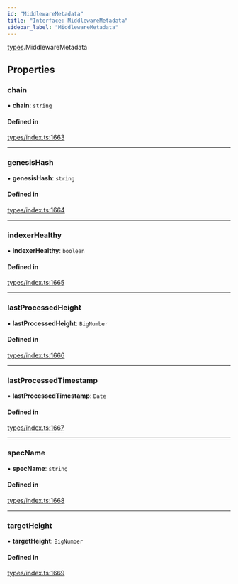 ```yaml
---
id: "MiddlewareMetadata"
title: "Interface: MiddlewareMetadata"
sidebar_label: "MiddlewareMetadata"
---
```


[types](../../../modules/Types/Types.md).MiddlewareMetadata

## Properties

### chain

• **chain**: `string`

#### Defined in

[types/index.ts:1663](https://github.com/PolymeshAssociation/polymesh-sdk/blob/d4e2c127f/src/types/index.ts#L1663)

___

### genesisHash

• **genesisHash**: `string`

#### Defined in

[types/index.ts:1664](https://github.com/PolymeshAssociation/polymesh-sdk/blob/d4e2c127f/src/types/index.ts#L1664)

___

### indexerHealthy

• **indexerHealthy**: `boolean`

#### Defined in

[types/index.ts:1665](https://github.com/PolymeshAssociation/polymesh-sdk/blob/d4e2c127f/src/types/index.ts#L1665)

___

### lastProcessedHeight

• **lastProcessedHeight**: `BigNumber`

#### Defined in

[types/index.ts:1666](https://github.com/PolymeshAssociation/polymesh-sdk/blob/d4e2c127f/src/types/index.ts#L1666)

___

### lastProcessedTimestamp

• **lastProcessedTimestamp**: `Date`

#### Defined in

[types/index.ts:1667](https://github.com/PolymeshAssociation/polymesh-sdk/blob/d4e2c127f/src/types/index.ts#L1667)

___

### specName

• **specName**: `string`

#### Defined in

[types/index.ts:1668](https://github.com/PolymeshAssociation/polymesh-sdk/blob/d4e2c127f/src/types/index.ts#L1668)

___

### targetHeight

• **targetHeight**: `BigNumber`

#### Defined in

[types/index.ts:1669](https://github.com/PolymeshAssociation/polymesh-sdk/blob/d4e2c127f/src/types/index.ts#L1669)
